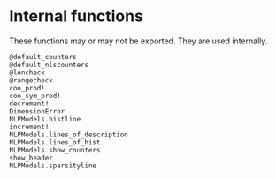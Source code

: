 # Internal functions

These functions may or may not be exported.
They are used internally.

```@docs
@default_counters
@default_nlscounters
@lencheck
@rangecheck
coo_prod!
coo_sym_prod!
decrement!
DimensionError
NLPModels.histline
increment!
NLPModels.lines_of_description
NLPModels.lines_of_hist
NLPModels.show_counters
show_header
NLPModels.sparsityline
```